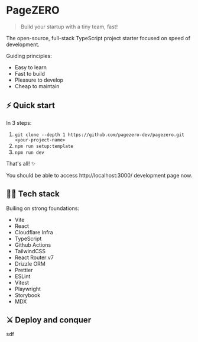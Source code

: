 # PageZERO

> Build your startup with a tiny team, fast!

The open-source, full-stack TypeScript project starter focused on speed of development.

Guiding principles:

- Easy to learn
- Fast to build
- Pleasure to develop
- Cheap to maintain

## ⚡️ Quick start

In 3 steps:

1. `git clone --depth 1 https://github.com/pagezero-dev/pagezero.git <your-project-name>`
2. `npm run setup:template`
3. `npm run dev`

That's all! ✨

You should be able to access http://localhost:3000/ development page now.

## 🧑‍💻 Tech stack

Builing on strong foundations:

- Vite
- React
- Cloudflare Infra
- TypeScript
- Github Actions
- TailwindCSS
- React Router v7
- Drizzle ORM
- Prettier
- ESLint
- Vitest
- Playwright
- Storybook
- MDX

## ⚔️ Deploy and conquer

sdf
